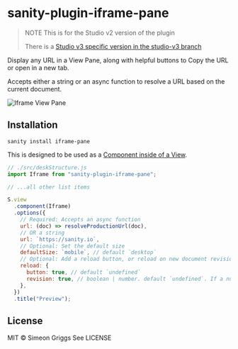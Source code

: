 # sanity-plugin-iframe-pane

> NOTE This is for the Studio v2 version of the plugin
>
> There is a [Studio v3 specific version in the studio-v3 branch](https://github.com/SimeonGriggs/sanity-plugin-iframe-pane/tree/studio-v3)

Display any URL in a View Pane, along with helpful buttons to Copy the URL or open in a new tab.

Accepts either a string or an async function to resolve a URL based on the current document.

![Iframe View Pane](https://user-images.githubusercontent.com/9684022/144389599-496e1e50-62a7-4d5c-903a-889885eb8aab.png)

## Installation

```
sanity install iframe-pane
```

This is designed to be used as a [Component inside of a View](https://www.sanity.io/docs/structure-builder-reference#c0c8284844b7).

```js
// ./src/deskStructure.js
import Iframe from "sanity-plugin-iframe-pane";

// ...all other list items

S.view
  .component(Iframe)
  .options({
    // Required: Accepts an async function
    url: (doc) => resolveProductionUrl(doc),
    // OR a string
    url: `https://sanity.io`,
    // Optional: Set the default size
    defaultSize: `mobile`, // default `desktop`
    // Optional: Add a reload button, or reload on new document revisions
    reload: {
      button: true, // default `undefined`
      revision: true, // boolean | number. default `undefined`. If a number is provided, add a delay (in ms) before the automatic reload on document revision
    },
  })
  .title("Preview");
```

## License

MIT © Simeon Griggs
See LICENSE
